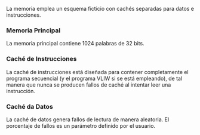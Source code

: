 La memoria emplea un esquema ficticio con cachés separadas para datos e instrucciones.


### Memoria Principal

La memoria principal contiene 1024 palabras de 32 bits.


### Caché de Instrucciones

La caché de instrucciones está diseñada para contener completamente el programa secuencial (y el programa VLIW si se está empleando), de tal manera que nunca se producen fallos de caché al intentar leer una instrucción.


### Caché da Datos

La caché de datos genera fallos de lectura de manera aleatoria. El porcentaje de fallos es un parámetro definido por el usuario.
